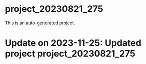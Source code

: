 # project_20230821_275

This is an auto-generated project.

# Update on 2023-11-25: Updated project project_20230821_275
